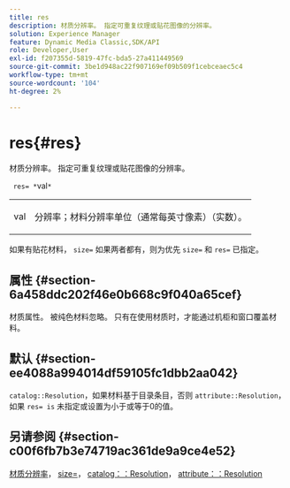 ```yaml
---
title: res
description: 材质分辨率。 指定可重复纹理或贴花图像的分辨率。
solution: Experience Manager
feature: Dynamic Media Classic,SDK/API
role: Developer,User
exl-id: f207355d-5819-47fc-bda5-27a411449569
source-git-commit: 3be1d948ac22f907169ef09b509f1cebceaec5c4
workflow-type: tm+mt
source-wordcount: '104'
ht-degree: 2%

---
```


# res{#res}

材质分辨率。 指定可重复纹理或贴花图像的分辨率。

` res= *`val`*`

<table id="simpletable_2004B804D46E43C090E59BBFF8144598"> 
 <tr class="strow"> 
  <td class="stentry"> <p> <span class="varname"> val </span> </p> </td> 
  <td class="stentry"> <p>分辨率；材料分辨率单位（通常每英寸像素）（实数）。 </p> </td> 
 </tr> 
</table>

如果有贴花材料， `size=` 如果两者都有，则为优先 `size=` 和 `res=` 已指定。

## 属性 {#section-6a458ddc202f46e0b668c9f040a65cef}

材质属性。 被纯色材料忽略。 只有在使用材质时，才能通过机柜和窗口覆盖材料。

## 默认 {#section-ee4088a994014df59105fc1dbb2aa042}

`catalog::Resolution`，如果材料基于目录条目，否则 `attribute::Resolution`，如果 `res= is` 未指定或设置为小于或等于0的值。

## 另请参阅 {#section-c00f6fb7b3e74719ac361de9a9ce4e52}

[材质分辨率](../../../../../ir-api/http-protocol/image-rendering-api-ref/c-ir-http-protocol-ref/c-ir-http-protocol-syntax-and-features/c-ir-vignettes/c-ir-material-resolution.md#concept-f60103c64e324e2cae78bd76dfb4de8b)， [size=](../../../../../ir-api/http-protocol/image-rendering-api-ref/c-ir-http-protocol-ref/c-ir-http-protocol-command-reference/r-ir-http-size.md#reference-1220d6fbcde4479aba91de7adacdc988)， [catalog：：Resolution](../../../../../ir-api/material-cat/image-rendering-api-ref/c-ir-material-catalog/c-ir-material-data-reference/r-ir-resolution-dataref.md#reference-6a2d64c2d72b438fade58a3391569da7)， [attribute：：Resolution](../../../../../ir-api/material-cat/image-rendering-api-ref/c-ir-material-catalog/c-ir-attributes-reference/r-ir-resolution.md#reference-09fe14e6bfbf4db6b7f4369fffecc806)
